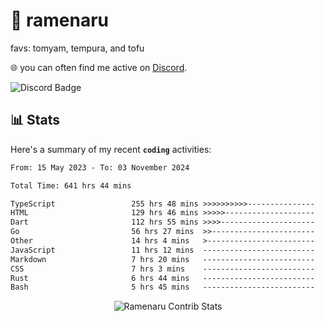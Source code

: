 # 🍜 ramenaru
favs: tomyam, tempura, and tofu

🌐 you can often find me active on [Discord](https://discordapp.com/users/503291004200157185).

![Discord Badge](https://dcbadge.vercel.app/api/shield/503291004200157185)

## 📊 Stats

Here's a summary of my recent **`coding`** activities:

<!--START_SECTION:waka-->

```txt
From: 15 May 2023 - To: 03 November 2024

Total Time: 641 hrs 44 mins

TypeScript                 255 hrs 48 mins >>>>>>>>>>---------------   39.86 %
HTML                       129 hrs 46 mins >>>>>--------------------   20.22 %
Dart                       112 hrs 55 mins >>>>---------------------   17.60 %
Go                         56 hrs 27 mins  >>-----------------------   08.80 %
Other                      14 hrs 4 mins   >------------------------   02.19 %
JavaScript                 11 hrs 12 mins  -------------------------   01.75 %
Markdown                   7 hrs 20 mins   -------------------------   01.14 %
CSS                        7 hrs 3 mins    -------------------------   01.10 %
Rust                       6 hrs 44 mins   -------------------------   01.05 %
Bash                       5 hrs 45 mins   -------------------------   00.90 %
```

<!--END_SECTION:waka-->

<div style="text-align: center;">
   <img align="center" src="https://github-readme-streak-stats.herokuapp.com/?user=Ramenaru&theme=dark&card_width=520" alt="Ramenaru Contrib Stats" />
</div>

